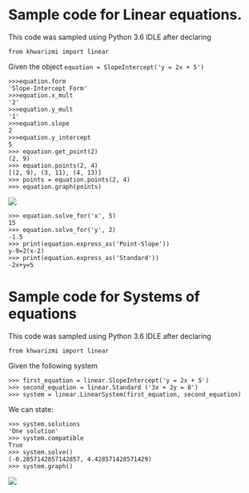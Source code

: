 # Sample code for Linear equations.

This code was sampled using Python 3.6 IDLE after declaring

    from khwarizmi import linear

Given the object `equation = SlopeIntercept('y = 2x + 5')`

    >>>equation.form
    'Slope-Intercept Form'
    >>>equation.x_mult
    '2'
    >>>equation.y_mult
    '1' 
    >>>equation.slope
    2
    >>>equation.y_intercept
    5
    >>> equation.get_point(2)
    (2, 9)
    >>> equation.points(2, 4)
    [(2, 9), (3, 11), (4, 13)]
    >>> points = equation.points(2, 4)
    >>> equation.graph(points)
![](https://github.com/lpereyrasantiago/khwarizmi/blob/master/resources/Figure_1.png)
    
    >>> equation.solve_for('x', 5)
    15
    >>> equation.solve_for('y', 2)
    -1.5
    >>> print(equation.express_as('Point-Slope'))
    y-9=2(x-2)
    >>> print(equation.express_as('Standard'))
    -2x+y=5

# Sample code for Systems of equations

This code was sampled using Python 3.6 IDLE after declaring

    from khwarizmi import linear

Given the following system

    >>> first_equation = linear.SlopeIntercept('y = 2x + 5')
    >>> second_equation = linear.Standard ('3x + 2y = 8')
    >>> system = linear.LinearSystem(first_equation, second_equation)
    
We can state:
    
    >>> system.solutions
    'One solution'
    >>> system.compatible
    True
    >>> system.solve()
    (-0.2857142857142857, 4.428571428571429)
    >>> system.graph()
![](https://github.com/lpereyrasantiago/khwarizmi/blob/master/resources/system%20of%20equations.png)


    

